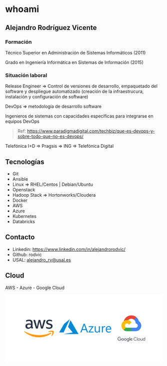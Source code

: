 # whoami

## Alejandro Rodríguez Vicente

### Formación

Técnico Superior en Administración de Sistemas Informáticos (2011)

Grado en Ingeniería Informática en Sistemas de Información (2015)

### Situación laboral

Release Engineer => Control de versiones de desarrollo, empaquetado del software y despliegue automatizado (creación de la infraestrucura, instalación y configuración de software)

DevOps => metodología de desarrollo software

Ingenieros de sistemas con capacidades específicas para integrarse en equipos DevOps

> Ref: https://www.paradigmadigital.com/techbiz/que-es-devops-y-sobre-todo-que-no-es-devops/

Telefónica I+D => Pragsis => ING => Telefónica Digital

## Tecnologías

- Git
- Ansible
- Linux => RHEL/Centos | Debian/Ubuntu
- Openstack
- Hadoop Stack => Hortonworks/Cloudera
- Docker
- AWS
- Azure
- Kubernetes
- Databricks

## Contacto

- Linkedin: https://www.linkedin.com/in/alejandrorodvic/
- Github: rodvic
- USAL: alejandro_rv@usal.es

## Cloud

AWS - Azure - Google Cloud

![Cloud](images/cloud.png)
